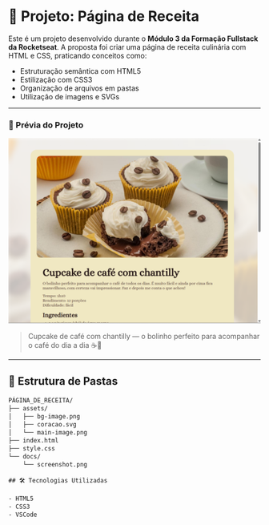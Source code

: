 # 📖 Projeto: Página de Receita

Este é um projeto desenvolvido durante o **Módulo 3 da Formação Fullstack da Rocketseat**. A proposta foi criar uma página de receita culinária com HTML e CSS, praticando conceitos como:

- Estruturação semântica com HTML5
- Estilização com CSS3
- Organização de arquivos em pastas
- Utilização de imagens e SVGs

---

### 📸 Prévia do Projeto

![Prévia da Página de Receita](docs/previa.png)

> Cupcake de café com chantilly — o bolinho perfeito para acompanhar o café do dia a dia ☕🧁

---
## 📂 Estrutura de Pastas
```text
PÁGINA_DE_RECEITA/
├── assets/
│   ├── bg-image.png
│   ├── coracao.svg
│   └── main-image.png
├── index.html
├── style.css
└── docs/
    └── screenshot.png

## 🛠️ Tecnologias Utilizadas

- HTML5
- CSS3
- VSCode
